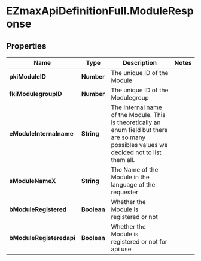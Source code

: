 # EZmaxApiDefinitionFull.ModuleResponse

## Properties

Name | Type | Description | Notes
------------ | ------------- | ------------- | -------------
**pkiModuleID** | **Number** | The unique ID of the Module | 
**fkiModulegroupID** | **Number** | The unique ID of the Modulegroup | 
**eModuleInternalname** | **String** | The Internal name of the Module.  This is theoretically an enum field but there are so many possibles values we decided not to list them all. | 
**sModuleNameX** | **String** | The Name of the Module in the language of the requester | 
**bModuleRegistered** | **Boolean** | Whether the Module is registered or not | 
**bModuleRegisteredapi** | **Boolean** | Whether the Module is registered or not for api use | 


